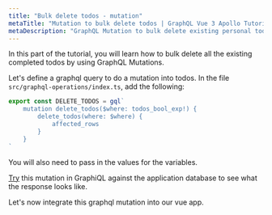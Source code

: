 ```yaml
---
title: "Bulk delete todos - mutation"
metaTitle: "Mutation to bulk delete todos | GraphQL Vue 3 Apollo Tutorial"
metaDescription: "GraphQL Mutation to bulk delete existing personal todos. Try the mutation in GraphiQL, passing the Authorization token to perform bulk operations"
---
```


In this part of the tutorial, you will learn how to bulk delete all the existing completed todos by using GraphQL Mutations.

Let's define a graphql query to do a mutation into todos. In the file `src/graphql-operations/index.ts`, add the following:

```ts
export const DELETE_TODOS = gql`
    mutation delete_todos($where: todos_bool_exp!) {
        delete_todos(where: $where) {
            affected_rows
        }
    }
`
```

You will also need to pass in the values for the variables.

[Try](https://hasura.io/learn/graphql/graphiql) this mutation in GraphiQL against the application database to see what the response looks like.

Let's now integrate this graphql mutation into our vue app.
